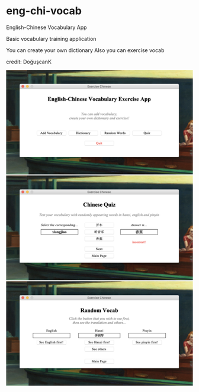 # eng-chi-vocab
English-Chinese Vocabulary App

Basic vocabulary training application

You can create your own dictionary
Also you can exercise vocab

credit: DoğuşcanK

![ss1](https://raw.githubusercontent.com/tahakenar/eng-chi-vocab/master/ss/Ekran%20Resmi%202020-01-21%2001.45.52.png)
![ss2](https://raw.githubusercontent.com/tahakenar/eng-chi-vocab/master/ss/Ekran%20Resmi%202020-01-21%2001.46.07.png)
![ss3](https://raw.githubusercontent.com/tahakenar/eng-chi-vocab/master/ss/Ekran%20Resmi%202020-01-21%2001.46.27.png)
